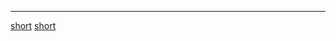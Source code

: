 <noinclude> <noinclude>

<hr>

</noinclude>

[short](Category:Protoflux "wikilink")
[short](Category:Protoflux:Input:Uncommon "wikilink")